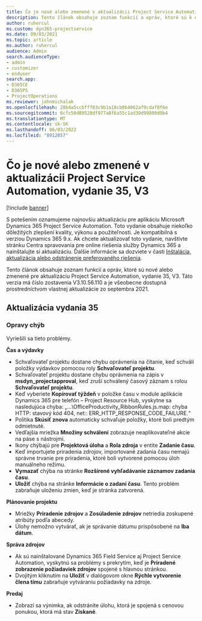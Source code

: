 ```yaml
---
title: Čo je nové alebo zmenené v aktualizácii Project Service Automation, vydanie 35, V3
description: Tento článok obsahuje zoznam funkcií a opráv, ktoré sú k dispozícii v aktualizácii Microsoft Dynamics 365 Project Service Automation, vydanie 35, V3.
author: ruhercul
ms.custom: dyn365-projectservice
ms.date: 09/03/2021
ms.topic: article
ms.author: ruhercul
audience: Admin
search.audienceType:
- admin
- customizer
- enduser
search.app:
- D365CE
- D365PS
- ProjectOperations
ms.reviewer: johnmichalak
ms.openlocfilehash: 28b4a5ccbfff83c9b1a18cb0b4062af9cdaf8f6e
ms.sourcegitcommit: 6cfc50d89528df977a8f6a55c1ad39d99800d9b4
ms.translationtype: MT
ms.contentlocale: sk-SK
ms.lasthandoff: 06/03/2022
ms.locfileid: "8912857"
---
```

# <a name="whats-new-or-changed-in-project-service-automation-update-release-35-v3"></a>Čo je nové alebo zmenené v aktualizácii Project Service Automation, vydanie 35, V3

[!include [banner](../includes/psa-now-project-operations.md)]

S potešením oznamujeme najnovšiu aktualizáciu pre aplikáciu Microsoft Dynamics 365 Project Service Automation. Toto vydanie obsahuje niekoľko dôležitých zlepšení kvality, výkonu a použiteľnosti. Je kompatibilná s verziou Dynamics 365 9.x. Ak chcete aktualizovať toto vydanie, navštívte stránku Centra spravovania pre online riešenia služby Dynamics 365 a nainštalujte si aktualizáciu. Ďalšie informácie sa dozviete v časti [Inštalácia, aktualizácia alebo odstránenie preferovaného riešenia](/power-platform/admin/install-remove-preferred-solution).

Tento článok obsahuje zoznam funkcií a opráv, ktoré sú nové alebo zmenené pre aktualizáciu Project Service Automation, vydanie 35, V3. Táto verzia má číslo zostavenia V3.10.56.110 a je všeobecne dostupná prostredníctvom vlastnej aktualizácie zo septembra 2021.

## <a name="update-release-35"></a>Aktualizácia vydania 35

### <a name="bug-fixes"></a>Opravy chýb

Vyriešili sa tieto problémy.

**Čas a výdavky**

- Schvaľovateľ projektu dostane chybu oprávnenia na čítanie, keď schváli položky výdavkov pomocou roly **Schvaľovateľ projektu**.
- Schvaľovateľ projektu dostane chybu oprávnenia na zápis v **msdyn_projectapproval**, keď zruší schválený časový záznam s rolou **Schvaľovateľ projektu**.
- Keď vyberiete **Kopírovať týždeň** v položke času v module aplikácie Dynamics 365 pre telefón – Project Resource Hub, vyskytne sa nasledujúca chyba: „...\OfficeProductivity_RibbonRules.js.map: chyba HTTP: stavový kód 404, net:: ERR_HTTP_RESPONSE_CODE_FAILURE.“
- Politika **Skúsiť znova** automaticky schvaľuje položky, ktoré boli predtým odmietnuté.
- Vedľajšia mriežka **Množiny schválení** zobrazuje neaplikovateľné akcie na páse s nástrojmi.
- Ikony chýbajú pre **Projektová úloha** a **Rola zdroja** v entite **Zadanie času**.
- Keď importujete priradenia zdrojov, importované zadania času nemajú správne trvanie pre priradenia, ktoré boli vytvorené pomocou úloh manuálneho režimu.
- **Vymazať** chýba na stránke **Rozšírené vyhľadávanie záznamov zadania času**.
- **Uložiť** chýba na stránke **Informácie o zadaní času**. Tento problém zabraňuje uloženiu zmien, keď je stránka zatvorená.

**Plánovanie projektu**

- Mriežky **Priradenie zdrojov** a **Zosúladenie zdrojov** netriedia zoskupené atribúty podľa abecedy.
- Úlohy nemožno vytvárať, ak je správanie dátumu prispôsobené na **Iba dátum**.

**Správa zdrojov**

- Ak sú nainštalované Dynamics 365 Field Service aj Project Service Automation, vyskytnú sa problémy s prekrytím, keď je **Priradené zobrazenie požiadaviek zdrojov** spojené s hlavnou stránkou.
- Dvojitým kliknutím na **Uložiť** v dialógovom okne **Rýchle vytvorenie člena tímu** zabraňuje vytváraniu požiadavky na zdroje.

**Predaj**

- Zobrazí sa výnimka, ak odstránite úlohu, ktorá je spojená s cenovou ponukou, ktorá má stav **Získané**.
